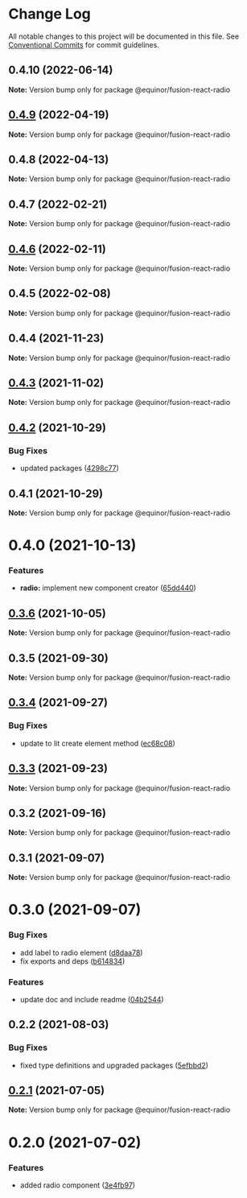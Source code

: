 # Change Log

All notable changes to this project will be documented in this file.
See [Conventional Commits](https://conventionalcommits.org) for commit guidelines.

## 0.4.10 (2022-06-14)

**Note:** Version bump only for package @equinor/fusion-react-radio





## [0.4.9](https://github.com/equinor/fusion-react-components/compare/@equinor/fusion-react-radio@0.4.8...@equinor/fusion-react-radio@0.4.9) (2022-04-19)

**Note:** Version bump only for package @equinor/fusion-react-radio





## 0.4.8 (2022-04-13)

**Note:** Version bump only for package @equinor/fusion-react-radio





## 0.4.7 (2022-02-21)

**Note:** Version bump only for package @equinor/fusion-react-radio





## [0.4.6](https://github.com/equinor/fusion-react-components/compare/@equinor/fusion-react-radio@0.4.5...@equinor/fusion-react-radio@0.4.6) (2022-02-11)

**Note:** Version bump only for package @equinor/fusion-react-radio





## 0.4.5 (2022-02-08)

**Note:** Version bump only for package @equinor/fusion-react-radio





## 0.4.4 (2021-11-23)

**Note:** Version bump only for package @equinor/fusion-react-radio





## [0.4.3](https://github.com/equinor/fusion-react-components/compare/@equinor/fusion-react-radio@0.4.2...@equinor/fusion-react-radio@0.4.3) (2021-11-02)

**Note:** Version bump only for package @equinor/fusion-react-radio





## [0.4.2](https://github.com/equinor/fusion-react-components/compare/@equinor/fusion-react-radio@0.4.1...@equinor/fusion-react-radio@0.4.2) (2021-10-29)


### Bug Fixes

* updated packages ([4298c77](https://github.com/equinor/fusion-react-components/commit/4298c778c4c5385398a92d8b71feee3b17ba64c0))





## 0.4.1 (2021-10-29)

**Note:** Version bump only for package @equinor/fusion-react-radio





# 0.4.0 (2021-10-13)


### Features

* **radio:** implement new component creator ([65dd440](https://github.com/equinor/fusion-react-components/commit/65dd44069de6d1d036210b84149cae34bd7365aa))





## [0.3.6](https://github.com/equinor/fusion-react-components/compare/@equinor/fusion-react-radio@0.3.5...@equinor/fusion-react-radio@0.3.6) (2021-10-05)

**Note:** Version bump only for package @equinor/fusion-react-radio





## 0.3.5 (2021-09-30)

**Note:** Version bump only for package @equinor/fusion-react-radio





## [0.3.4](https://github.com/equinor/fusion-react-components/compare/@equinor/fusion-react-radio@0.3.3...@equinor/fusion-react-radio@0.3.4) (2021-09-27)


### Bug Fixes

* update to lit create element method ([ec68c08](https://github.com/equinor/fusion-react-components/commit/ec68c08d5cbcba43a1b8ca064cccc73662f17421))





## [0.3.3](https://github.com/equinor/fusion-react-components/compare/@equinor/fusion-react-radio@0.3.2...@equinor/fusion-react-radio@0.3.3) (2021-09-23)

**Note:** Version bump only for package @equinor/fusion-react-radio





## 0.3.2 (2021-09-16)

**Note:** Version bump only for package @equinor/fusion-react-radio





## 0.3.1 (2021-09-07)

**Note:** Version bump only for package @equinor/fusion-react-radio





# 0.3.0 (2021-09-07)


### Bug Fixes

* add label to radio element ([d8daa78](https://github.com/equinor/fusion-react-components/commit/d8daa789bec2bb27a68713462865eb3bf719f461))
* fix exports and deps ([b614834](https://github.com/equinor/fusion-react-components/commit/b614834c32db4fbb9b06407e53557109128ec95b))


### Features

* update doc and include readme ([04b2544](https://github.com/equinor/fusion-react-components/commit/04b25443398507b35c3b88bf90a26d56c5b1c460))





## 0.2.2 (2021-08-03)


### Bug Fixes

* fixed type definitions and upgraded packages ([5efbbd2](https://github.com/equinor/fusion-react-components/commit/5efbbd2cee688bcefc554c113512f834a91f39fd))





## [0.2.1](https://github.com/equinor/fusion-react-components/compare/@equinor/fusion-react-radio@0.2.0...@equinor/fusion-react-radio@0.2.1) (2021-07-05)

**Note:** Version bump only for package @equinor/fusion-react-radio





# 0.2.0 (2021-07-02)


### Features

* added radio component ([3e4fb97](https://github.com/equinor/fusion-react-components/commit/3e4fb97d7b4211a28707d9b03c9c5fb03d6bb4bf))
